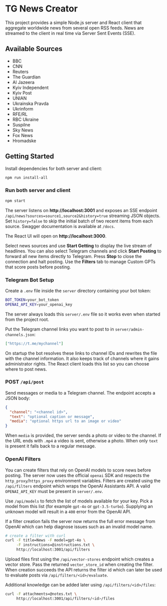 # TG News Creator

This project provides a simple Node.js server and React client that aggregate worldwide news from several open RSS feeds. News are streamed to the client in real time via Server Sent Events (SSE).

## Available Sources
- BBC
- CNN
- Reuters
- The Guardian
- Al Jazeera
- Kyiv Independent
- Kyiv Post
- UNIAN
- Ukrainska Pravda
- Ukrinform
- RFE/RL
- RBC Ukraine
- Suspilne
- Sky News
- Fox News
- Hromadske

## Getting Started

Install dependencies for both server and client:

```bash
npm run install-all
```

### Run both server and client

```bash
npm start
```
The server listens on **http://localhost:3001** and exposes an SSE endpoint `/api/news?sources=source1,source2&history=true` streaming JSON objects. Set `history=false` to skip the initial batch of two recent items from each source. Swagger documentation is available at `/docs`.

The React UI will open on **http://localhost:3000**.

Select news sources and use **Start Getting** to display the live stream of headlines.
You can also select Telegram channels and click **Start Posting** to forward all
new items directly to Telegram. Press **Stop** to close the connection and halt
posting.
Use the **Filters** tab to manage Custom GPTs that score posts before posting.

### Telegram Bot Setup

Create a `.env` file inside the `server` directory containing your bot token:

```bash
BOT_TOKEN=your_bot_token
OPENAI_API_KEY=your_openai_key
```

The server always loads this `server/.env` file so it works even when started
from the project root.

Put the Telegram channel links you want to post to in `server/admin-channels.json`:

```json
["https://t.me/mychannel"]
```

On startup the bot resolves these links to channel IDs and rewrites the file with the channel information. It also keeps track of channels where it gains administrator rights. The React client loads this list so you can choose where to post news.

### POST `/api/post`

Send messages or media to a Telegram channel. The endpoint accepts a JSON body:

```json
{
  "channel": "<channel id>",
  "text": "optional caption or message",
  "media": "optional https url to an image or video"
}
```

When `media` is provided, the server sends a photo or video to the channel. If
the URL ends with `.mp4` a video is sent, otherwise a photo. When only `text` is
present it falls back to a regular message.

### OpenAI Filters

You can create filters that rely on OpenAI models to score news before posting. The server now uses the official `openai` SDK and respects the `http_proxy`/`https_proxy` environment variables. Filters are created using the `/api/filters` endpoint which wraps the OpenAI Assistants API. A valid `OPENAI_API_KEY` must be present in `server/.env`.

Use `/api/models` to fetch the list of models available for your key. Pick a model from this list (for example `gpt-4o` or `gpt-3.5-turbo`). Supplying an unknown model will result in a `400` error from the OpenAI API.

If a filter creation fails the server now returns the full error message from
OpenAI which can help diagnose issues such as an invalid model name.

```bash
# create a filter with curl
curl -F title=News -F model=gpt-4o \
     -F instructions=@instructions.txt \
     http://localhost:3001/api/filters
```

Upload files first using the `/api/vector-stores` endpoint which creates a vector store. Pass the returned `vector_store_id` when creating the filter. When creation succeeds the API returns the filter id which can later be used to evaluate posts via `/api/filters/<id>/evaluate`.

Additional knowledge can be added later using `/api/filters/<id>/files`:

```bash
curl -F attachments=@notes.txt \
     http://localhost:3001/api/filters/<id>/files
```

